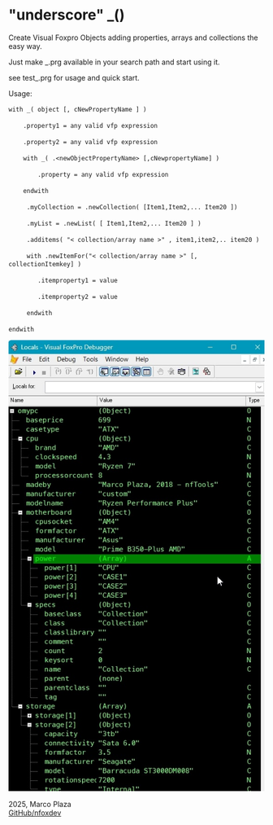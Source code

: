   
# "underscore" \_()

Create Visual Foxpro Objects  adding properties, arrays and collections the easy way.

Just make \_.prg available in your search path and start using it. 

see test_.prg for usage and quick start.

Usage:

	with _( object [, cNewPropertyName ] ) 

  		.property1 = any valid vfp expression

		.property2 = any valid vfp expression
	
		with _( .<newObjectPropertyName> [,cNewpropertyName] )

  			.property = any valid vfp expression
	
		endwith

		 .myCollection = .newCollection( [Item1,Item2,... Item20 ]) 
	
		 .myList = .newList( [ Item1,Item2,... Item20 ] )
	
		 .additems( "< collection/array name >" , item1,item2,.. item20 )
	
		 with .newItemFor("< collection/array name >" [, collectionItemkey] )
	
			.itemproperty1 = value
	
			.itemproperty2 = value 
	
		 endwith

 	endwith

![](test.jpg) 


2025, Marco Plaza  
[GitHub/nfoxdev](https://github.com/nfoxdev)
